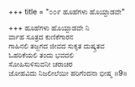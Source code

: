 +++
title = "೦೦೯ ಹೂಹೆಗಳು ಹೊಯ್ದಾಡವೇ"

+++
ಹೂಹೆಗಳು ಹೊಯ್ದಾಡವೇ ನಿ  
ರ್ವಾಹ ಸೂತ್ರದ ಕುಣಿಕೆಗಾರನ  
ಗಾಹಿನಲಿ ತಜ್ಜಗದ ಜೀವದ ಸುಕೃತ ದುಷ್ಕ್ರತವ  
ಓಹರಿಕೆಯಲಿ ತಂದು ಭವದಲಿ  
ಸೋಹಿಸುಳಿಸುವನೀ ಚರಾಚರ  
ಜೋಹವಿದು ನಿಜಲೀಲೆಯೀ ಹರಿಗೆಂದನಾ ಭೀಷ್ಮ    ॥9॥